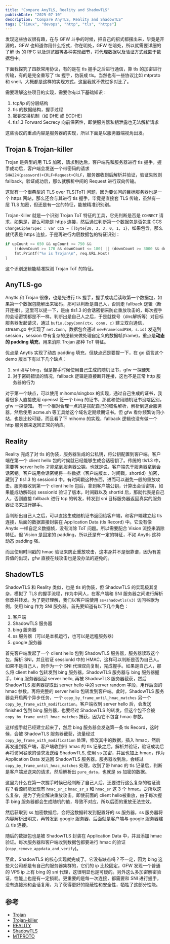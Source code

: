 ```yaml
---
title: "Compare AnyTLS, Reality and ShadowTLS"
publishDate: "2025-07-10"
description: "Compare AnyTLS, Reality and ShadowTLS"
tags: ["linux", "devops", "http", "tls", "https"]
---
```


发现这些协议很有趣，在与 GFW 斗争的时候，把自己的招式都摆出来，毕竟是开源的，GFW 也知道你用什么招式，你在明处，GFW 在暗处，所以就需要详细的了解 tls 的 RFC 以及浏览器等各种实现细节，将代理数据以及验证方式藏匿于数据包中。

下面我探究了四款常用协议，有的是在 tls 握手之后进行通信，靠 tls 的加密进行传输，有的是完全重写了 tls 握手，伪装成 tls。当然也有一些协议比如 mtproto 和 snell，大概都是这样的实现方式，这里我就不做过多对比了。

需要理解这些项目的实现，需要你有以下基础知识：

1. tcp/ip  的分层结构
2. tls 的数据结构，握手过程
3. 密钥交换机制（如 DHE 或 ECDHE）
4. tls1.3 Forward Secrecy 向前保密性，即使服务器私钥泄露也无法解析请求

这些协议的重点内容是服务器的实现，所以下面是以服务器端视角出发。

## Trojan & Trojan-killer

Trojan 是典型的用 TLS 加密，请求到达后，客户端先和服务器进行 tls 握手，握手成功后，客户端会发送一个带密码的请求 `SHA224(password)+CRLF+Request+CRLF`，服务器收到后解析并验证，验证失败则 fallback，验证成功后，那么就解析中间的 Request 进行双向传输。

这就有一个很典型的 TLS over TLS(ToT) 问题，因为要访问的目标服务器也是一个 https 网站，那么还会与其进行 tls 握手，毕竟是直接套 TLS 传输，虽然有一层 TLS 加密，但还是有一定的特征，能被精准识别别。

Trojan-Killer 就是一个识别 Trojan ToT 特征的工具，它先判断是否是 `CONNECT` 请求，如果是，那么可能是 https 连接，然后通过判断第一个数据包是否包含 CCS `ChangeCipherSpec : var CCS = []byte{20, 3, 3, 0, 1, 1}`，如果包含，那么就代表是 https 连接，于是再进行内层数据包的特征识别：

```go
if upCount >= 650 && upCount <= 750 &&
    ((downCount >= 170 && downCount <= 180) || (downCount >= 3000 && downCount <= 7500)) {
    fmt.Printf("%v is Trojan\n", req.URL.Host)
}
```

这个识别逻辑能精准探测 Trojan ToT 的特征。

## AnyTLS-go

Anytls 和 Trojan 很像，也是先进行 tls 握手，握手成功后读取第一个数据包，如果第一个数据包能解出来密码，那可以判断是自己人，否则走 fallback 逻辑（断开连接）。这里可以提一下，是由 tls1.3 的会话密钥来防止重放攻击的，每次握手的会话密钥都是不一样。判断出是自己人之后，于是就拨号（dns解析等）对目标服务器发起请求，通过 `bufio.CopyConn(ctx, conn, c)` 建立双向通信，stream.go 中实现了 `net.Conn`，数据包会通过 `newFrame(cmdPSH, s.id)` 发送到 session，session 中有复杂的逻辑来做处理自定义的数据帧(frame)，重点是**动态的 padding 填充**，用来消除 Trojan 那种 ToT 特征。

优点是 Anytls 实现了动态 padding 填充，但缺点还是要提一下，在 go 语言这个 demo 版本下有以下几个缺点：

1. sni 填写 bing，但是握手时候使用自己生成的随机证书，gfw 一探便知
2. 对于密码错误的情况，fallback 逻辑是直接断开连接，这也不是正常 http 服务器的行为

对于第一个缺点，可以使用 mihomo/singbox 的实现，通过自己生成的证书，我看很多人直接使用 openssl 签一个 bing 的证书，那这和使用随机证书没啥区别，gfw 一探便知。
有一个相对合理一点的是搭配自己的域名解析，解析到这台服务器，然后使用 acme.sh 等工具给这个域名定期续期证书。但 gfw 看你频繁访问小站，也是比较可疑，而且看了下 mihomo 的实现，fallback 逻辑也没有做一个 http 服务器来返回正常的响应。

## Reality

Reality 完成了对 tls 的伪装，服务器生成的公私钥，将公钥配置到客户端。客户端在第一个 client hello 包的时候就已经能够生成会话密钥了。传统的 tls1.3 中，需要等 server hello 才能拿到服务器公钥。也就是说，客户端先于服务器拿到会话密钥。客户端用会话密钥将一些数据（客户端版本，时间戳，shortId）加密，藏到了 tls1.3 的 sessionId 中。有时间戳这种东西，进而可以避免一般的重放攻击。服务器收到第一个 client hello 包后，拿到客户端公钥，计算出会话密钥，如果能成功解码出 sessionId 验证了版本，时间戳以及 shortId 后，那就代表是自己人，否则直接 fallback 进行 tcp 的转发，转发到 sni 目标服务器返回真实的服务器证书来进行握手。

当判断出自己人之后，可以直接生成随机证书返回给客户端，和客户端建立起 tls 连接，后面的数据直接封装在 Application Data (tls Record) 中。它没有像 Anytls 一样自定义数据帧，没有消除 ToT 问题。所以需要配合 Vision 流控来消除特征。但 Vision 是固定的 padding，所以还是有一定的特征，不如 Anytls 这种动态 padding 强。

而且使用时间戳的 hmac 验证来防止重放攻击，这本身并不是很靠谱，因为有差异值的出现，gfw 直接在线攻击也是没办法的避免的。

## ShadowTLS

ShadowTLS 和 Reality 类似，也是 tls 的伪装，但 ShadowTLS 的实现极其复杂，模拟了 TLS 的握手流程，作为中间人，在客户端和 SNI 服务器之间进行解析修改并转发。为了更好理解，我们以客户端使用 `ss+shadowtls(v3)` 访问谷歌为例，使用 bing 作为 SNI 服务器。首先要知道有以下几个角色：

1. 客户端
2. ShadowTLS 服务器
3. bing 服务器
4. ss 服务器（可以是本机运行，也可以是远程服务器）
5. google 服务器

首先客户端发起了一个 client hello 包到 ShadowTLS 服务器，服务器读取这个包，解析 SNI，并且验证 sessionId 中的 HMAC，这样可以判断是否为自己人。如果不是自己人，则作为一个 SNI 代理双向复制，完成握手。如果是自己人，那么将 client hello 包转发到 bing 服务器，ShadowTLS 服务器与 bing 服务器握手，bing 服务器返回 server hello, 再被 ShadowTLS 服务器截获，然后 ShadowTLS 服务器提取出 server hello 中的 server random 字段，用作后面的 hmac 参数。再将完整的 server hello 包转发到客户端。此时，ShadowTLS 服务器会开启两个异步任务，一个 `copy_by_frame_until_hmac_matches` 另一个 `copy_by_frame_with_modification`。客户端收到 server hello 后，会发送 finished 包到 bing 服务器，也要经过 ShadowTLS 的转发，但这个包不会被 `copy_by_frame_until_hmac_matches` 捕获，因为它不包含 hmac 参数。

这样握手就已经建立起来了，然后 bing 服务器会发送第一条 tls Record，这时候，会被 ShadowTLS 服务器截获，流量经过 `copy_by_frame_with_modification` 处理，修改其中的数据，插入 hmac，然后再发送到客户端，客户端收到带 hmac 的 tls 记录之后，解析并验证，验证成功后再将访问谷歌的请求发送给 ShadowTLS, 使用 ss 加密，并且也加上 hmac，作为 Application Data 发送回 ShadowTLS 服务器。服务器收到后，会经过 `copy_by_frame_until_hmac_matches` 处理，收到了带 hmac 的 tls 记录后，判断是客户端发送来的请求，然后解析出 `pure_data`，也就是 ss 加密的数据。

这里为什么在第一次握手时候已经判断了自己人后，还要进行这么复杂的验证流程？看源码能发现有 `hmac_sr_c` `hmac_sr_s` 和 `hmac_sr` 这 3 个 hmac。之所以这么复杂，是为了完全解决重放攻击。即使前面的 client hello被重放，由于每次握手 bing 服务器都会生成随机的值，导致不对应，所以后面的重放无法生效。

然后获取到 ss 加密数据后，会将这数据转发到配置好的 ss 服务器，ss 服务器将内容解析出明文，再转发到 google 服务器，后面就是客户端与 google 服务器建立 tls 连接。

随后的数据包也是被 ShadowTLS 封装在 Application Data 中，并且添加 hmac 验证。每次服务器和客户端收到数据包都要进行 hmac 的验证(`copy_remove_appdata_and_verify`)。

至此，ShadowTLS 的核心实现就完成了。它没有缺点吗？不一定，因为 bing 这些大公司都是有自己的服务器集群的，它们的 ip 比较固定，GFW 发现一个普通的 VPS ip 上有 bing 的 sni 代理，这很明显也是可疑的。另外这么多加密解密验证，性能上也是有一定损耗。更重要的是每一次连接，都需要和 SNI 进行握手，没有连接池和会话复用，为了获得更好的隐蔽性和安全性，牺牲了这部分性能。

## 参考

- [Trojan](https://github.com/trojan-gfw/trojan)
- [Trojan-killer](https://github.com/XTLS/Trojan-killer)
- [REALITY](https://github.com/XTLS/REALITY)
- [ShadowTLS](https://github.com/ihciah/shadow-tls)
- [MTPROTO](https://github.com/9seconds/mtg)
